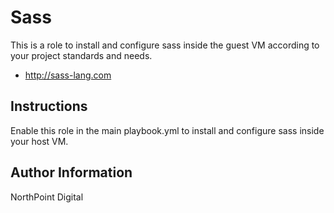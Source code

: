# Sass

This is a role to install and configure sass inside the guest VM according to your project standards and needs.

* http://sass-lang.com

## Instructions

Enable this role in the main playbook.yml to install and configure sass inside your host VM.

## Author Information

NorthPoint Digital
